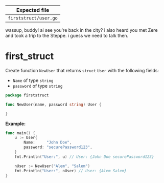 | Expected file         |
| --------------------- |
| `firststruct/user.go` |

<p data-story-username="a-J-nx">wassup, buddy! ai see you're back in the city? i also heard you met Zere and took a trip to the Steppe. i guess we need to talk then.</p>

# first_struct

Create function `NewUser` that returns `struct` `User` with the following fields:

- `Name` of type `string`
- `password` of type `string`

```go
package firststruct

func NewUser(name, password string) User {

}
```

**Example:**

```go
func main() {
    u := User{
        Name:     "John Doe",
        password: "securePassword123",
    }
    fmt.Println("User:", u) // User: {John Doe securePassword123}

    nUser := NewUser("Alem", "Salem")
    fmt.Println("User:", nUser) // User: {Alem Salem}
}
```
